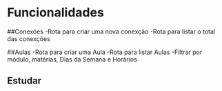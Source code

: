 # Funcionalidades
##Conexões
 -Rota para criar uma nova conexção
 -Rota para listar o total das conexções

##Aulas
 -Rota para criar uma Aula
 -Rota para listar Aulas
  -Filtrar por módulo, matérias, Dias da Semana e Horários
## Estudar
